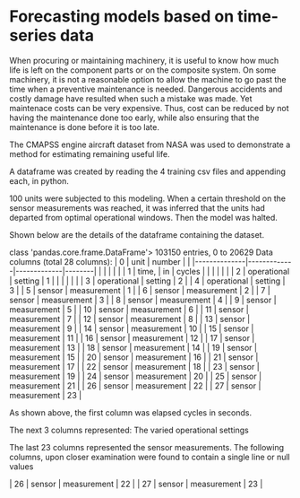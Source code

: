 # Forecasting models based on time-series data
When procuring or maintaining machinery, it is useful to know how much life is left on the component parts or on the composite system.
On some machinery, it is not a reasonable option to allow the machine to go past the time when a preventive maintenance is needed. 
Dangerous accidents and costly damage have resulted when such a mistake was made.
Yet maintenace costs can be very expensive.
Thus, cost can be reduced by not having the maintenance done too early, while also ensuring that the maintenance is done before it is too late.

The CMAPSS engine aircraft dataset from NASA was used to demonstrate a method for estimating remaining useful life.

A dataframe was created by reading the 4 training csv files and appending each, in python.


100 units were subjected to this modeling.
When a certain threshold on the sensor measurements was reached, it was inferred that the units had departed from optimal operational windows. Then the model was halted.

Shown below are the details of the dataframe containing the dataset.


class 'pandas.core.frame.DataFrame'>
103150 entries, 0 to 20629
Data columns (total 28 columns):
| 0            | unit        | number      |        |
|--------------|-------------|-------------|--------|
|              |             |             |        |
| 1            | time,       | in          | cycles |
|              |             |             |        |
| 2            | operational | setting     | 1      |
|              |             |             |        |
| 3            | operational | setting     | 2      |
| 4            | operational | setting     | 3      |
| 5            | sensor      | measurement | 1      |
| 6            | sensor      | measurement | 2      |
| 7            | sensor      | measurement | 3      |
| 8            | sensor      | measurement | 4      |
| 9            | sensor      | measurement | 5      |
| 10           | sensor      | measurement | 6      |
| 11           | sensor      | measurement | 7      |
| 12           | sensor      | measurement | 8      |
| 13           | sensor      | measurement | 9      |
| 14           | sensor      | measurement | 10     |
| 15           | sensor      | measurement | 11     |
| 16           | sensor      | measurement | 12     |
| 17           | sensor      | measurement | 13     |
| 18           | sensor      | measurement | 14     |
| 19           | sensor      | measurement | 15     |
| 20           | sensor      | measurement | 16     |
| 21           | sensor      | measurement | 17     |
| 22           | sensor      | measurement | 18     |
| 23           | sensor      | measurement | 19     |
| 24           | sensor      | measurement | 20     |
| 25           | sensor      | measurement | 21     |
| 26           | sensor      | measurement | 22     |
| 27           | sensor      | measurement | 23     |

As shown above, the first column was elapsed cycles in seconds.

The next 3 columns represented:
The varied operational settings

The last 23 columns represented the sensor measurements.
The following columns, upon closer examination were found to contain a single line or null values


| 26           | sensor      | measurement | 22     |
| 27           | sensor      | measurement | 23     |
